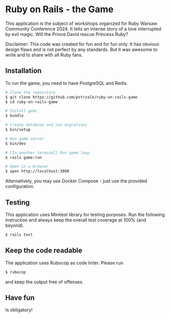# Ruby on Rails - the Game

This application is the subject of workshops organized for Ruby Warsaw Community Conference 2024. It tells an intense story of a love interrupted by evil magic. Will the Prince David rescue Princess Ruby?

Disclaimer: This code was created for fun and for fun only. It has obvious design flaws and is not perfect by any standards. But it was awesome to write and to share with all Ruby fans.

## Installation

To run the game, you need to have PostgreSQL and Redis.

```sh
# Clone the repository
$ git clone https://github.com/pstrzalk/ruby-on-rails-game
$ cd ruby-on-rails-game

# Install gems
$ bundle

# Create database and run migrations
$ bin/setup

# Run game server
$ bin/dev

# [In another terminal] Run game loop
$ rails game:run

# Open in a browser
$ open http://localhost:3000
```

Alternatively, you may use Docker Compose - just use the provided configuration.

## Testing

This application uses Minitest library for testing purposes. Run the following instruction and always keep the overall test coverage at 100% (and beyond).

```sh
$ rails test
```

## Keep the code readable

The application uses Rubocop as code linter. Please run

```sh
$ rubocop
```

and keep the output free of offenses.

## Have fun

Is obligatory!
